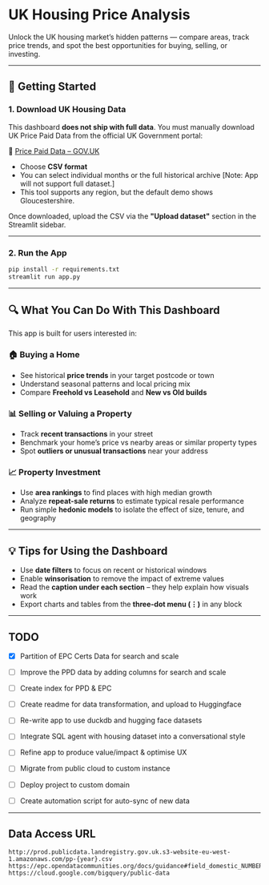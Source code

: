 # UK Housing Price Analysis
 
Unlock the UK housing market’s hidden patterns — compare areas, track price trends, and spot the best opportunities for buying, selling, or investing.

---

## 📂 Getting Started

### 1. Download UK Housing Data

This dashboard **does not ship with full data**. You must manually download UK Price Paid Data from the official UK Government portal:

📎 [Price Paid Data – GOV.UK](https://www.gov.uk/government/statistical-data-sets/price-paid-data-downloads)

* Choose **CSV format**
* You can select individual months or the full historical archive [Note: App will not support full dataset.]
* This tool supports any region, but the default demo shows Gloucestershire.

Once downloaded, upload the CSV via the **"Upload dataset"** section in the Streamlit sidebar.

---

### 2. Run the App

```bash
pip install -r requirements.txt
streamlit run app.py
```

---

## 🔍 What You Can Do With This Dashboard

This app is built for users interested in:

### 🏠 **Buying a Home**

* See historical **price trends** in your target postcode or town
* Understand seasonal patterns and local pricing mix
* Compare **Freehold vs Leasehold** and **New vs Old builds**

### 📊 **Selling or Valuing a Property**

* Track **recent transactions** in your street
* Benchmark your home’s price vs nearby areas or similar property types
* Spot **outliers or unusual transactions** near your address

### 📈 **Property Investment**

* Use **area rankings** to find places with high median growth
* Analyze **repeat-sale returns** to estimate typical resale performance
* Run simple **hedonic models** to isolate the effect of size, tenure, and geography

---

## 💡 Tips for Using the Dashboard

* Use **date filters** to focus on recent or historical windows
* Enable **winsorisation** to remove the impact of extreme values
* Read the **caption under each section** – they help explain how visuals work
* Export charts and tables from the **three-dot menu (⋮)** in any block

---

## TODO

- [x] Partition of EPC Certs Data for search and scale
- [ ] Improve the PPD data by adding columns for search and scale
- [ ] Create index for PPD & EPC
- [ ] Create readme for data transformation, and upload to Huggingface
- [ ] Re-write app to use duckdb and hugging face datasets
- [ ] Integrate SQL agent with housing dataset into a conversational style
- [ ] Refine app to produce value/impact & optimise UX
- [ ] Migrate from public cloud to custom instance
- [ ] Deploy project to custom domain
- [ ] Create automation script for auto-sync of new data


---

## Data Access URL
```angular2html
http://prod.publicdata.landregistry.gov.uk.s3-website-eu-west-1.amazonaws.com/pp-{year}.csv
https://epc.opendatacommunities.org/docs/guidance#field_domestic_NUMBER_HABITABLE_ROOMS
https://cloud.google.com/bigquery/public-data
```